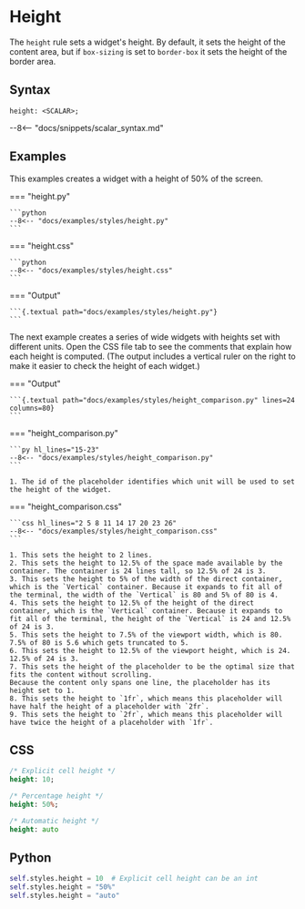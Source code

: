 # Height

The `height` rule sets a widget's height. By default, it sets the height of the content area, but if `box-sizing` is set to `border-box` it sets the height of the border area.

## Syntax

```
height: <SCALAR>;
```

--8<-- "docs/snippets/scalar_syntax.md"

## Examples

This examples creates a widget with a height of 50% of the screen.

=== "height.py"

    ```python
    --8<-- "docs/examples/styles/height.py"
    ```

=== "height.css"

    ```python
    --8<-- "docs/examples/styles/height.css"
    ```

=== "Output"

    ```{.textual path="docs/examples/styles/height.py"}
    ```

The next example creates a series of wide widgets with heights set with different units.
Open the CSS file tab to see the comments that explain how each height is computed.
(The output includes a vertical ruler on the right to make it easier to check the height of each widget.)

=== "Output"

    ```{.textual path="docs/examples/styles/height_comparison.py" lines=24 columns=80}
    ```

=== "height_comparison.py"

    ```py hl_lines="15-23"
    --8<-- "docs/examples/styles/height_comparison.py"
    ```

    1. The id of the placeholder identifies which unit will be used to set the height of the widget.

=== "height_comparison.css"

    ```css hl_lines="2 5 8 11 14 17 20 23 26"
    --8<-- "docs/examples/styles/height_comparison.css"
    ```

    1. This sets the height to 2 lines.
    2. This sets the height to 12.5% of the space made available by the container. The container is 24 lines tall, so 12.5% of 24 is 3.
    3. This sets the height to 5% of the width of the direct container, which is the `Vertical` container. Because it expands to fit all of the terminal, the width of the `Vertical` is 80 and 5% of 80 is 4.
    4. This sets the height to 12.5% of the height of the direct container, which is the `Vertical` container. Because it expands to fit all of the terminal, the height of the `Vertical` is 24 and 12.5% of 24 is 3.
    5. This sets the height to 7.5% of the viewport width, which is 80. 7.5% of 80 is 5.6 which gets truncated to 5.
    6. This sets the height to 12.5% of the viewport height, which is 24. 12.5% of 24 is 3.
    7. This sets the height of the placeholder to be the optimal size that fits the content without scrolling.
    Because the content only spans one line, the placeholder has its height set to 1.
    8. This sets the height to `1fr`, which means this placeholder will have half the height of a placeholder with `2fr`.
    9. This sets the height to `2fr`, which means this placeholder will have twice the height of a placeholder with `1fr`.


## CSS

```sass
/* Explicit cell height */
height: 10;

/* Percentage height */
height: 50%;

/* Automatic height */
height: auto
```

## Python

```python
self.styles.height = 10  # Explicit cell height can be an int
self.styles.height = "50%"
self.styles.height = "auto"
```
